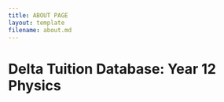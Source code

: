 ```yaml
---
title: ABOUT PAGE
layout: template
filename: about.md
--- 
```


# Delta Tuition Database: Year 12 Physics
